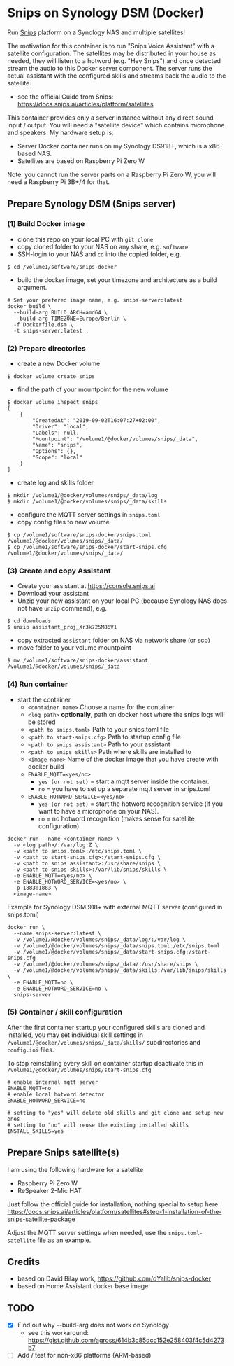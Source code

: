 # Snips on Synology DSM (Docker)
Run [Snips](https://snips.ai/) platform on a Synology NAS and multiple satellites!

The motivation for this container is to run "Snips Voice Assistant" with a satellite configuration. The satellites may be distributed in your house as needed, they will listen to a hotword (e.g. "Hey Snips") and once detected stream the audio to this Docker server component. The server runs the actual assistant with the configured skills and streams back the audio to the satellite.
- see the official Guide from Snips: https://docs.snips.ai/articles/platform/satellites

This container provides only a server instance without any direct sound input / output. You will need a "satellite device" which contains microphone and speakers. My hardware setup is:
- Server Docker container runs on my Synology DS918+, which is a x86-based NAS.
- Satellites are based on Raspberry Pi Zero W

Note: you cannot run the server parts on a Raspberry Pi Zero W, you will need a Raspberry Pi 3B+/4 for that.


## Prepare Synology DSM (Snips server) ##

### (1) Build Docker image ###
- clone this repo on your local PC with `git clone`
- copy cloned folder to your NAS on any share, e.g. `software`
- SSH-login to your NAS and `cd` into the copied folder, e.g.
```
$ cd /volume1/software/snips-docker
```

- build the docker image, set your timezone and architecture as a build argument.
```
# Set your prefered image name, e.g. snips-server:latest
docker build \
  --build-arg BUILD_ARCH=amd64 \
  --build-arg TIMEZONE=Europe/Berlin \
  -f Dockerfile.dsm \
  -t snips-server:latest .
```

### (2) Prepare directories ###
- create a new Docker volume
```
$ docker volume create snips
```
- find the path of your mountpoint for the new volume
```
$ docker volume inspect snips
[
    {
        "CreatedAt": "2019-09-02T16:07:27+02:00",
        "Driver": "local",
        "Labels": null,
        "Mountpoint": "/volume1/@docker/volumes/snips/_data",
        "Name": "snips",
        "Options": {},
        "Scope": "local"
    }
]
```
- create log and skills folder
```
$ mkdir /volume1/@docker/volumes/snips/_data/log
$ mkdir /volume1/@docker/volumes/snips/_data/skills
```
- configure the MQTT server settings in `snips.toml`
- copy config files to new volume
```
$ cp /volume1/software/snips-docker/snips.toml /volume1/@docker/volumes/snips/_data/
$ cp /volume1/software/snips-docker/start-snips.cfg /volume1/@docker/volumes/snips/_data/
```

### (3) Create and copy Assistant ###
- Create your assistant at https://console.snips.ai
- Download your assistant
- Unzip your new assistant on your local PC (because Synology NAS does not have `unzip` command), e.g.
```
$ cd downloads
$ unzip assistant_proj_Xr3k725M86V1
```
- copy extracted `assistant` folder on NAS via network share (or scp)
- move folder to your volume mountpoint
```
$ mv /volume1/software/snips-docker/assistant /volume1/@docker/volumes/snips/_data
```


### (4) Run container ###
- start the container
  - `<container name>` Choose a name for the container
  - `<log path>` <b>optionally</b>, path on docker host where the snips logs will be stored
  - `<path to snips.toml>` Path to your snips.toml file
  - `<path to start-snips.cfg>` Path to startup config file
  - `<path to snips assistant>` Path to your assistant
  - `<path to snips skills>` Path where skills are installed to
  - `<image-name>` Name of the docker image that you have create with docker build
  - `ENABLE_MQTT=<yes/no>`
    - `yes (or not set)` = start a mqtt server inside the container.
    - `no` = you have to set up a separate mqtt server in snips.toml
  - `ENABLE_HOTWORD_SERVICE=<yes/no>`
    - `yes (or not set)` = start the hotword recognition service (if you want to have a microphone on your NAS).
    - `no` = no hotword recognition (makes sense for satellite configuration)

```
docker run --name <container name> \
  -v <log path>/:/var/log:Z \
  -v <path to snips.toml>:/etc/snips.toml \
  -v <path to start-snips.cfg>:/start-snips.cfg \
  -v <path to snips assistant>:/usr/share/snips \
  -v <path to snips skills>:/var/lib/snips/skills \
  -e ENABLE_MQTT=<yes/no> \
  -e ENABLE_HOTWORD_SERVICE=<yes/no> \
  -p 1883:1883 \
  <image-name>
```

Example for Synology DSM 918+ with external MQTT server (configured in snips.toml)

```
docker run \
  --name snips-server:latest \
  -v /volume1/@docker/volumes/snips/_data/log/:/var/log \
  -v /volume1/@docker/volumes/snips/_data/snips.toml:/etc/snips.toml
  -v /volume1/@docker/volumes/snips/_data/start-snips.cfg:/start-snips.cfg
  -v /volume1/@docker/volumes/snips/_data/:/usr/share/snips \
  -v /volume1/@docker/volumes/snips/_data/skills:/var/lib/snips/skills \
  -e ENABLE_MQTT=no \
  -e ENABLE_HOTWORD_SERVICE=no \
  snips-server
```

### (5) Container / skill configuration ###
After the first container startup your configured skills are cloned and installed, you may set individual skill settings in `/volume1/@docker/volumes/snips/_data/skills/` subdirectories and `config.ini` files.

To stop reinstalling every skill on container startup deactivate this in `/volume1/@docker/volumes/snips/start-snips.cfg`

```
# enable internal mqtt server
ENABLE_MQTT=no
# enable local hotword detector
ENABLE_HOTWORD_SERVICE=no

# setting to "yes" will delete old skills and git clone and setup new ones
# setting to "no" will reuse the existing installed skills
INSTALL_SKILLS=yes
```

## Prepare Snips satellite(s) ##
I am using the following hardware for a satellite
- Raspberry Pi Zero W
- ReSpeaker 2-Mic HAT

Just follow the official guide for installation, nothing special to setup here:
https://docs.snips.ai/articles/platform/satellites#step-1-installation-of-the-snips-satellite-package

Adjust the MQTT server settings when needed, use the `snips.toml-satellite` file as an example.

## Credits ##
- based on David Bilay work, https://github.com/dYalib/snips-docker
- based on Home Assistant docker base image


## TODO ##
- [X] Find out why --build-arg does not work on Synology
  - see this workaround: https://gist.github.com/agross/614b3c85dcc152e258403f4c5d4273b7
- [ ] Add / test for non-x86 platforms (ARM-based)
